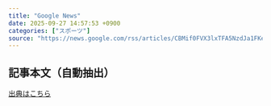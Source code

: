 ```yaml
---
title: "Google News"
date: 2025-09-27 14:57:53 +0900
categories: ["スポーツ"]
source: "https://news.google.com/rss/articles/CBMif0FVX3lxTFA5NzdJa1FKeXRHOUktNXV4eVJIdFJfVDdOMUFRNXVTZ19VZTdEQjE1ZE5oMF9HVVRrbzVFUksxeDBiN2dibHRGdGl5X05aZ0t1Tm1yRGljSXB3QWhIS0tydmNnY21CaVVZRXd6V1VkRk1OeVRIckR6QlZ1WTFudFE?oc=5"
---
```


## 記事本文（自動抽出）
<body class="y0K44d EA71Tc" id="readabilityBody"></body>

[出典はこちら](https://news.google.com/rss/articles/CBMif0FVX3lxTFA5NzdJa1FKeXRHOUktNXV4eVJIdFJfVDdOMUFRNXVTZ19VZTdEQjE1ZE5oMF9HVVRrbzVFUksxeDBiN2dibHRGdGl5X05aZ0t1Tm1yRGljSXB3QWhIS0tydmNnY21CaVVZRXd6V1VkRk1OeVRIckR6QlZ1WTFudFE?oc=5)
